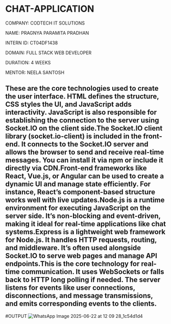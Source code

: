 # CHAT-APPLICATION

COMPANY: CODTECH IT SOLUTIONS

NAME: PRAGNYA PARAMITA PRADHAN

INTERN ID: CT04DF1438

DOMAIN: FULL STACK WEB DEVELOPER

DURATION: 4 WEEKS

MENTOR: NEELA SANTOSH

## These are the core technologies used to create the user interface. HTML defines the structure, CSS styles the UI, and JavaScript adds interactivity. JavaScript is also responsible for establishing the connection to the server using Socket.IO on the client side.The Socket.IO client library (socket.io-client) is included in the front-end. It connects to the Socket.IO server and allows the browser to send and receive real-time messages. You can install it via npm or include it directly via CDN.Front-end frameworks like React, Vue.js, or Angular can be used to create a dynamic UI and manage state efficiently. For instance, React’s component-based structure works well with live updates.Node.js is a runtime environment for executing JavaScript on the server side. It’s non-blocking and event-driven, making it ideal for real-time applications like chat systems.Express is a lightweight web framework for Node.js. It handles HTTP requests, routing, and middleware. It’s often used alongside Socket.IO to serve web pages and manage API endpoints.This is the core technology for real-time communication. It uses WebSockets or falls back to HTTP long polling if needed. The server listens for events like user connections, disconnections, and message transmissions, and emits corresponding events to the clients.

#OUTPUT
![WhatsApp Image 2025-06-22 at 12 09 28_1c54d1d4](https://github.com/user-attachments/assets/787deea8-0bce-489a-a2a2-4046a89c1a3c)
